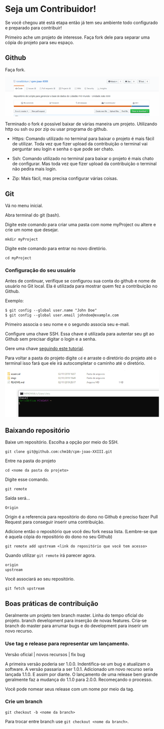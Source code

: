 # Seja um Contribuidor!

Se você chegou até está etapa então já tem seu ambiente todo configurado e preparado para contribuir! 


Primeiro ache um projeto de interesse. Faça fork dele para separar uma cópia do projeto para seu espaço.

## Github 

Faça fork. 

![img](/imgs/fork.gif)

Terminado o fork é possível baixar de várias maneira um projeto. Utilizando http ou ssh ou por zip ou usar programa do github. 


* Https: Comando utilizado no terminal para baixar o projeto é mais fácil de utilizar. Toda vez que fizer upload da contribuição o terminal vai perguntar seu login e senha o que pode ser chato.

* Ssh: Comando utilizado no terminal para baixar o projeto é mais chato de configurar. Mas toda vez que fizer upload da contribuição o terminal não pedira mais login.

* Zip: Mais fácil, mas precisa configurar várias coisas.

## Git

Vá no menu inicial.

Abra terminal do git (bash).

Digite este comando para criar uma pasta com nome myProject ou altere e crie um nome que desejar.

```
mkdir myProject
```

Digite este comando para entrar no novo diretório.

```
cd myProject
```

### Configuração do seu usuário

Antes de continuar, verifique se configurou sua conta do github e nome de usuário no Git local. Ela é utilizada para mostrar quem fez a contribuição no Github. 

Exemplo:

```
$ git config --global user.name "John Doe"
$ git config --global user.email johndoe@example.com
```

Primeiro associa o seu nome e o segundo associa seu e-mail.

Configure uma chave SSH. Essa chave é utilizada  para autentar seu git ao Github sem precisar digitar o login e a senha.

Gere uma chave  [seguindo este tutorial](https://git-scm.com/book/pt-br/v1/Git-no-Servidor-Gerando-Sua-Chave-P%C3%BAblica-SSH).

Para voltar a pasta do projeto digite `cd` e arraste o diretório do projeto até o terminal isso fará que ele irá autocompletar o caminho até o diretório.

![tips](/imgs/path.gif)

## Baixando repositório

Baixe um repositório. Escolha a opção por meio do SSH.

```
git clone git@github.com:chm10/cpm-joao-XXIII.git
```

Entre na pasta do projeto
```
cd <nome da pasta do projeto>
```

Digite esse comando. 
```
git remote
```

Saída será...
```
Origin
```

Origin é a referencia para repositório do dono no Github é preciso fazer Pull Request para conseguir inserir uma contribuição.


Adicione então o repositório que você deu fork nessa lista. (Lembre-se que é aquela cópia do repositório do dono no seu Github)

```
git remote add upstream <link do repositório que você tem acesso>
```

Quando utilizar `git remote` irá parecer agora.

```
origin
upstream
```

Você associará ao seu repositório. 

```
git fetch upstream
```

## Boas práticas de contribuição

Geralmente um projeto tem branch master. Linha do tempo oficial do projeto. branch development para inserção de novas features. Cria-se branch do master para arrumar bugs e do development para inserir um novo recurso. 

### Use tag e release para representar um lançamento. 

Versão oficial | novos recursos | fix bug

A primeira versão poderia ser 1.0.0. Indentifica-se um bug e atualizam o software. A versão passaria a ser 1.0.1. Adicionado um novo recurso seria lançada 1.1.0. E assim por diante. O lançamento de uma release bem grande geralmente faz a mudança do 1.1.0 para 2.0.0. Recomeçando o processo. 

Você pode nomear seus release com um nome por meio da tag.

### Crie um branch
```
git checkout -b <nome da branch>
``` 

Para trocar entre branch use `git checkout <nome da branch>`.


